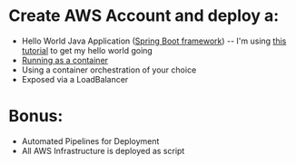 # Create AWS Account and deploy a:
- Hello World Java Application ([Spring Boot framework](https://start.spring.io/)) 
	-- I'm using [this tutorial](https://www.youtube.com/watch?v=vtPkZShrvXQ) to get my hello world going
- [Running as a container](https://spring.io/blog/2018/11/08/spring-boot-in-a-container)
- Using a container orchestration of your choice
- Exposed via a LoadBalancer
# Bonus:
- Automated Pipelines for Deployment
- All AWS Infrastructure is deployed as script
